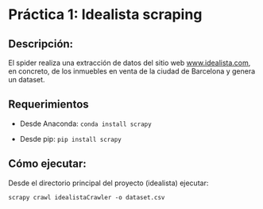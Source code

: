 # Práctica 1: Idealista scraping
## Descripción:
El spider realiza una extracción de datos del sitio web www.idealista.com, en concreto, de los inmuebles en venta de la ciudad de Barcelona y genera un dataset.

## Requerimientos
- Desde Anaconda:
``
conda install scrapy
``

- Desde pip:
``
pip install scrapy
``

## Cómo ejecutar:
Desde el directorio principal del proyecto (idealista) ejecutar:
```
scrapy crawl idealistaCrawler -o dataset.csv
```

